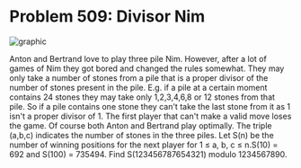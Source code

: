 # Problem 509: Divisor Nim

![graphic](img509.gif)

Anton and Bertrand love to play three pile Nim. However, after a lot of
games of Nim they got bored and changed the rules somewhat. They may
only take a number of stones from a pile that is a proper divisor of the
number of stones present in the pile. E.g. if a pile at a certain moment
contains 24 stones they may take only 1,2,3,4,6,8 or 12 stones from that
pile. So if a pile contains one stone they can't take the last stone
from it as 1 isn't a proper divisor of 1. The first player that can't
make a valid move loses the game. Of course both Anton and Bertrand play
optimally. The triple (a,b,c) indicates the number of stones in the
three piles. Let S(n) be the number of winning positions for the next
player for 1 ≤ a, b, c ≤ n.S(10) = 692 and S(100) = 735494. Find
S(123456787654321) modulo 1234567890.